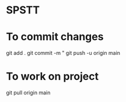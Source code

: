 # SPSTT

# To commit changes
git add .
git commit -m "<Commit message>
git push -u origin main

# To work on project
git pull origin main

